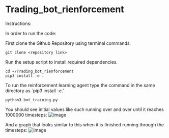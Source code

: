 # Trading_bot_rienforcement


Instructions:

In order to run the code:

First clone the Github Repository using terminal commands.

```
git clone <repository link>
```

Run the setup script to install required dependencies.
```
cd ~/Trading_bot_rienforcement
pip3 install -e .
```


To run the reinforcement learning agent type the command in the same directory as `pip3 install -e.'
```
python3 bot_training.py
```

You should see initial values like such running over and over until it reaches 1000000 timesteps:
![image](https://user-images.githubusercontent.com/78880630/138394972-58f1b4cb-6bef-4cd1-8584-4de2dcea3dbc.png)

And a graph that looks similar to this when it is finished running through the timesteps:
![image](https://user-images.githubusercontent.com/78880630/138395802-e65ecd75-fb67-4f90-9a0f-be69f14d9ea1.png)


